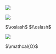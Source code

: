 ![](https://www.nta.go.jp/tmp/cff428cb-652c-4bc1-9b85-e7896b782f75/images/0280910b4ea34bc79323094e4040a45a004c5df6c9511cb330eed5903e9d3ad1.jpg)

![](https://www.nta.go.jp/tmp/cff428cb-652c-4bc1-9b85-e7896b782f75/images/9de15f469b96e41fef4bf3c0b6d6b5803bf8c4cefb4e5396044faf70eab4c44c.jpg)

$\\oslash$ $\\oslash$

![](https://www.nta.go.jp/tmp/cff428cb-652c-4bc1-9b85-e7896b782f75/images/c044ce1aac72f9773d244792a69d9005a9a28e2b4b287e910d6799e90d8f4d71.jpg)

$\\mathcal{O}$